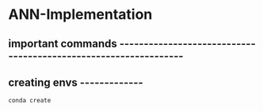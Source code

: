# ANN-Implementation

## important commands ----------------------------------------------------------------

## creating envs -------------
```bash
conda create 